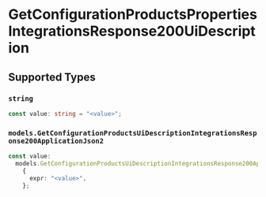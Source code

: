 # GetConfigurationProductsPropertiesIntegrationsResponse200UiDescription


## Supported Types

### `string`

```typescript
const value: string = "<value>";
```

### `models.GetConfigurationProductsUiDescriptionIntegrationsResponse200ApplicationJson2`

```typescript
const value:
  models.GetConfigurationProductsUiDescriptionIntegrationsResponse200ApplicationJson2 =
    {
      expr: "<value>",
    };
```

